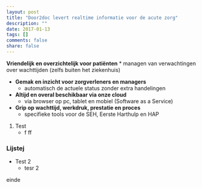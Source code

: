 ```yaml
---
layout: post
title: "Door2doc levert realtime informatie voor de acute zorg"
description: ""
date: 2017-01-13
tags: []
comments: false
share: false
---
```


**Vriendelijk en overzichtelijk voor patiënten**
    * managen van verwachtingen over wachttijden (zelfs buiten het ziekenhuis)
* **Gemak en inzicht voor zorgverleners en managers**
    * automatisch de actuele status zonder extra handelingen
* **Altijd en overal beschikbaar via onze cloud**
    * via browser op pc, tablet en mobiel (Software as a Service)
* **Grip op wachttijd, werkdruk, prestatie en proces**
    * specifieke tools voor de SEH, Eerste Harthulp en HAP

1. Test
   * f  ff

### Lijstej
* Test 2
  * tesr 2
   
einde
